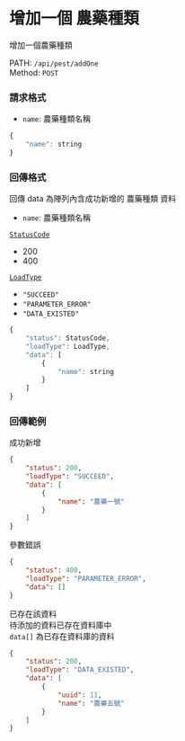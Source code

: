 # 增加一個 農藥種類

增加一個農藥種類

PATH: `/api/pest/addOne`  
Method: `POST`


### 請求格式
* `name`: 農藥種類名稱

```js
{
    "name": string
}
```

### 回傳格式

回傳 data 為陣列內含成功新增的 農藥種類 資料  

* `name`: 農藥種類名稱

[`StatusCode`](../types.md#statuscode)  
* 200
* 400

[`LoadType`](../types.md#loadtype)  
* `"SUCCEED"`
* `"PARAMETER_ERROR"`
* `"DATA_EXISTED"`

```js
{
    "status": StatusCode,
    "loadType": LoadType,
    "data": [
        {
            "name": string
        }
    ]
}
```

### 回傳範例
成功新增
```json
{
    "status": 200,
    "loadType": "SUCCEED",
    "data": [
        {
            "name": "農藥一號"
        }
    ]
}
```

參數錯誤
```json
{
    "status": 400,
    "loadType": "PARAMETER_ERROR",
    "data": []
}
```

已存在該資料  
待添加的資料已存在資料庫中  
`data[]` 為已存在資料庫的資料
```json
{
    "status": 200,
    "loadType": "DATA_EXISTED",
    "data": [
        {
            "uuid": 11,
            "name": "農藥五號"
        }
    ]
}
```